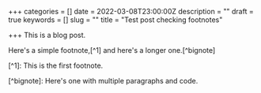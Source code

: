+++
categories = []
date = 2022-03-08T23:00:00Z
description = ""
draft = true
keywords = []
slug = ""
title = "Test post checking footnotes"

+++
This is a blog post.

Here's a simple footnote,\[^1\] and here's a longer one.\[^bignote\]

\[^1\]: This is the first footnote.

\[^bignote\]: Here's one with multiple paragraphs and code.
